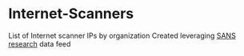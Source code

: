 # Internet-Scanners
List of Internet scanner IPs by organization
Created leveraging [SANS research](https://isc.sans.edu/) data feed
